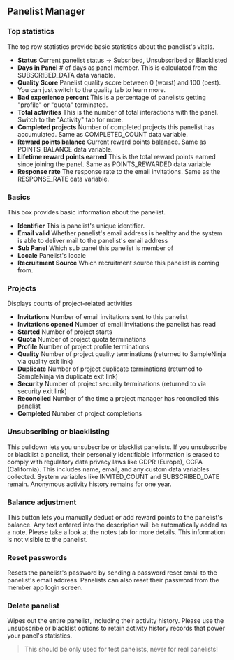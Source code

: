## Panelist Manager

### Top statistics
The top row statistics provide basic statistics about the panelist's vitals.

- **Status** Current panelist status -> Subsribed, Unsubscribed or Blacklisted
- **Days in Panel** # of days as panel member. This is calculated from the SUBSCRIBED_DATA data variable.
- **Quality Score** Panelist quality score between 0 (worst) and 100 (best). You can just switch to the quality tab to learn more.
- **Bad experience percent** This is a percentage of panelists getting "profile" or "quota" terminated.
- **Total activities** This is the number of total interactions with the panel. Switch to the "Activity" tab for more.
- **Completed projects** Number of completed projects this panelist has accumulated. Same as COMPLETED_COUNT data variable.
- **Reward points balance** Current reward points balanace. Same as POINTS_BALANCE data variable.
- **Lifetime reward points earned** This is the total reward points earned since joining the panel. Same as POINTS_REWARDED data variable
- **Response rate** The response rate to the email invitations. Same as the RESPONSE_RATE data variable.

### Basics
This box provides basic information about the panelist.

- **Identifier** This is panelist's unique identifier.
- **Email valid** Whether panelist's email address is healthy and the system is able to deliver mail to the panelist's email address
- **Sub Panel** Which sub panel this panelist is member of
- **Locale** Panelist's locale
- **Recruitment Source** Which recruitment source this panelist is coming from.

### Projects
Displays counts of project-related activities
- **Invitations** Number of email invitations sent to this panelist
- **Invitations opened** Number of email invitations the panelist has read
- **Started** Number of project starts
- **Quota** Number of project quota terminations
- **Profile** Number of project profile terminations
- **Quality** Number of project quality terminations (returned to SampleNinja via quality exit link)
- **Duplicate** Number of project duplicate terminations (returned to SampleNinja via duplicate exit link)
- **Security** Number of project security terminations (returned to via security exit link)
- **Reconciled** Number of the time a project manager has reconciled this panelist
- **Completed** Number of project completions

### Unsubscribing or blacklisting
This pulldown lets you unsubscribe or blacklist panelists. If you unsubscribe or blacklist a panelist, their personally identifiable information is erased to comply with regulatory data privacy laws like GDPR (Europe), CCPA (California). This includes name, email, and any custom data variables collected. System variables like INVITED_COUNT and SUBSCRIBED_DATE remain. Anonymous activity history remains for one year. 

### Balance adjustment
This button lets you manually deduct or add reward points to the panelist's balance. Any text entered into the description will be automatically added as a note. Please take a look at the notes tab for more details. This information is not visible to the panelist.

### Reset passwords
Resets the panelist's password by sending a password reset email to the panelist's email address. Panelists can also reset their password from the member app login screen.

### Delete panelist
Wipes out the entire panelist, including their activity history. Please use the unsubscribe or blacklist options to retain activity history records that power your panel's statistics.

> This should be only used for test panelists, never for real panelists! 
